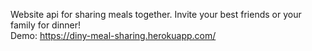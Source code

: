 Website api for sharing meals together. Invite your best friends or your family for dinner!
<br>
Demo: https://diny-meal-sharing.herokuapp.com/
